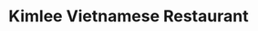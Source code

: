 ---
layout: '../../../layouts/Restaurant.astro'
title: Kimlee Vietnamese Restaurant
lng: -76.832
lat: 40.335
color: 'var(--noodles)'
type: noodles
address: 4141 Linglestown Rd, Harrisburg, PA 17112
rating: 5
tags: 
  - pho
  - spring rolls
  - coffee
---